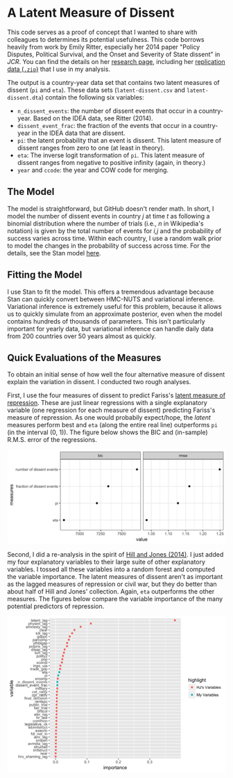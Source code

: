 # A Latent Measure of Dissent

This code serves as a proof of concept that I wanted to share with colleagues to determines its potential usefulness. This code borrows heavily from work by Emily Ritter, especially her 2014 paper "Policy Disputes, Political Survival, and the Onset and Severity of State dissent" in *JCR*. You can find the details on her [research page](https://www.emilyhenckenritter.com/research/), including her [replication data (`.zip`)](https://www.emilyhenckenritter.com/s/RitterJCR2014Replication.zip) that I use in my analysis.

The output is a country-year data set that contains two latent measures of dissent (`pi` and `eta`). These data sets (`latent-dissent.csv` and `latent-dissent.dta`) contain the following six variables:

- `n_dissent_events`: the number of dissent events that occur in a country-year. Based on the IDEA data, see Ritter (2014).
- `dissent_event_frac`: the fraction of the events that occur in a country-year in the IDEA data that are dissent.
- `pi`: the latent probability that an event is dissent. This latent measure of dissent ranges from zero to one (at least in theory).
- `eta`: The inverse logit transformation of `pi`. This latent measure of dissent ranges from negative to positive infinity (again, in theory.)
- `year` and `ccode`: the year and COW code for merging.

## The Model

The model is straightforward, but GitHub doesn't render math. In short, I model the number of dissent events in country *j* at time *t* as following a binomial distribution where the number of trials (i.e., *n* in Wikipedia's notation) is given by the total number of events for *i,j* and the probability of success varies across time. Within each country, I use a random walk prior to model the changes in the probability of success across time. For the details, see the Stan model [here](src/binomial.stan).

## Fitting the Model

I use Stan to fit the model. This offers a tremendous advantage because Stan can quickly convert between HMC-NUTS and variational inference. Variational inference is extremely useful for this problem, because it allows us to quickly simulate from an approximate posterior, even when the model contains hundreds of thousands of parameters. This isn't particularly important for yearly data, but variational inference can handle daily data from 200 countries over 50 years almost as quickly.

## Quick Evaluations of the Measures

To obtain an initial sense of how well the four alternative measure of dissent explain the variation in dissent. I conducted two rough analyses.

First, I use the four measures of dissent to predict Fariss's [latent measure of repression](http://humanrightsscores.org). These are just linear regressions with a single explanatory variable (one regression for each measure of dissent) predicting Fariss's measure of repression. As one would probabily expect/hope, the *latent* measures perform best and `eta` (along the entire real line) outperforms `pi` (in the interval (0, 1)). The figure below shows the BIC and (in-sample) R.M.S. error of the regressions.

![](figs/fariss-test.png)

Second, I did a re-analysis in the spirit of [Hill and Jones (2014)](https://github.com/zmjones/eeesr). I just added my four explanatory variables to their large suite of other explanatory variables. I tossed all these variables into a random forest and computed the variable importance. The latent measures of dissent aren't as important as the lagged measures of repression or civil war, but they do better than about half of Hill and Jones' collection. Again, `eta` outperforms the other measures. The figures below compare the variable importance of the many potential predictors of repression.

![](figs/hj-test.png)
